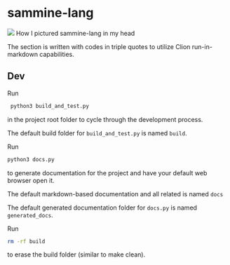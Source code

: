 <h1>sammine-lang</h1>

![](https://github.com/badumbatish/sammine-lang/blob/main/img.png)
How I pictured sammine-lang in my head



The section is written with codes in triple quotes to utilize Clion run-in-markdown capabilities.

<h2>Dev</h2>

Run
```bash
 python3 build_and_test.py
```
in the project root folder to cycle through the development process.

The default build folder for `build_and_test.py` is named `build`.

Run
```bash
python3 docs.py
```
to generate documentation for the project and have your default web browser open it.

The default markdown-based documentation and all related is named `docs`

The default generated documentation folder for `docs.py` is named `generated_docs`.

Run
```bash
rm -rf build
```
to erase the build folder (similar to make clean).